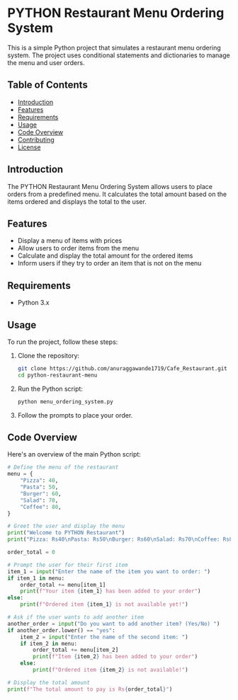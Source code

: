 # PYTHON Restaurant Menu Ordering System

This is a simple Python project that simulates a restaurant menu ordering system. The project uses conditional statements and dictionaries to manage the menu and user orders.

## Table of Contents

- [Introduction](#introduction)
- [Features](#features)
- [Requirements](#requirements)
- [Usage](#usage)
- [Code Overview](#code-overview)
- [Contributing](#contributing)
- [License](#license)

## Introduction

The PYTHON Restaurant Menu Ordering System allows users to place orders from a predefined menu. It calculates the total amount based on the items ordered and displays the total to the user.

## Features

- Display a menu of items with prices
- Allow users to order items from the menu
- Calculate and display the total amount for the ordered items
- Inform users if they try to order an item that is not on the menu

## Requirements

- Python 3.x

## Usage

To run the project, follow these steps:

1. Clone the repository:
    ```bash
    git clone https://github.com/anuraggawande1719/Cafe_Restaurant.git
    cd python-restaurant-menu
    ```

2. Run the Python script:
    ```bash
    python menu_ordering_system.py
    ```

3. Follow the prompts to place your order.

## Code Overview

Here's an overview of the main Python script:

```python
# Define the menu of the restaurant
menu = {
    "Pizza": 40,
    "Pasta": 50,
    "Burger": 60,
    "Salad": 70,
    "Coffee": 80,
}

# Greet the user and display the menu
print("Welcome to PYTHON Restaurant")
print("Pizza: Rs40\nPasta: Rs50\nBurger: Rs60\nSalad: Rs70\nCoffee: Rs80")

order_total = 0

# Prompt the user for their first item
item_1 = input("Enter the name of the item you want to order: ")
if item_1 in menu:
    order_total += menu[item_1]
    print(f"Your item {item_1} has been added to your order")
else:
    print(f"Ordered item {item_1} is not available yet!")

# Ask if the user wants to add another item
another_order = input("Do you want to add another item? (Yes/No) ")
if another_order.lower() == "yes":
    item_2 = input("Enter the name of the second item: ")
    if item_2 in menu:
        order_total += menu[item_2]
        print(f"Item {item_2} has been added to your order")
    else:
        print(f"Ordered item {item_2} is not available!")

# Display the total amount
print(f"The total amount to pay is Rs{order_total}")
